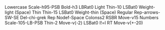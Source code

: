 Lowercase Scale-h95-PSB Bold-h3 LBRat0
Light Thin-10 LSBat0 Weight-light (Space)
Thin Thin-15 LSBat0 Weight-thin (Space)
Regular Rep-arrows-SW-SE Del-chi-grek
Rep Nodef-Space
Colonss2 RSBR Move-v15
Numbers Scale-105-LB-PSB Thin-2 Move-v(-2) LSBat0
I!=l RT Move-v(+-20)

